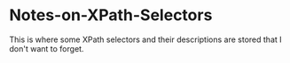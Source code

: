# Notes-on-XPath-Selectors
This is where some XPath selectors and their descriptions are stored that I don't want to forget.
